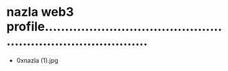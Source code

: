 # nazla web3 profile...............................................................................
- 0xnazla (1).jpg
